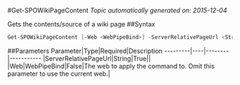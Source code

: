 #Get-SPOWikiPageContent
*Topic automatically generated on: 2015-12-04*

Gets the contents/source of a wiki page
##Syntax
```powershell
Get-SPOWikiPageContent [-Web <WebPipeBind>] -ServerRelativePageUrl <String>
```


##Parameters
Parameter|Type|Required|Description
---------|----|--------|-----------
|ServerRelativePageUrl|String|True||
|Web|WebPipeBind|False|The web to apply the command to. Omit this parameter to use the current web.|
